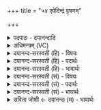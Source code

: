 +++
title = "५४ एवेदिन्द्रं वृषणम्"

+++
<details><summary>पदपाठः - दयानन्दादि</summary>

ए॒व। इत्। इन्द्र॑म्। वृष॑णम्। वज्र॑बाहु॒मिति॒ वज्र॑ऽबाहुम्। वसि॑ष्ठासः। अ॒भि। अ॒र्च॒न्ति॒। अ॒र्कैः। सः। नः॒। स्तु॒तः। वी॒रव॒दिति॑ वी॒रऽव॑त्। धा॒तु॒। गोम॒दिति॒ गोऽम॑त्। यू॒यम्। पा॒त॒। स्व॒स्तिभि॒रिति॑ स्व॒स्तिऽभिः॑। सदा॑। नः॒। ५४।
</details>

<details><summary>अधिमन्त्रम् (VC)</summary>

- इन्द्रो देवता
- वसिष्ठ ऋषिः
- भुरिक्पङ्क्तिः
- पञ्चमः
</details>

<details><summary>दयानन्द-सरस्वती (हि) - विषयः</summary>

फिर उसी विषय को अगले मन्त्र में कहा है ॥
</details>

<details><summary>दयानन्द-सरस्वती (हि) - पदार्थः</summary>

पदार्थान्वयभाषाः -  हे (वसिष्ठासः) अतिशय वास करनेहारे ! जिस (वृषणम्) बलवान् (वज्रबाहुम्) शस्त्रधारी (इन्द्रम्) शत्रु के मारनेहारे को (अर्कैः) प्रशंसित कर्मों से विद्वान् लोग (अभ्यर्चन्ति) यथावत् सत्कार करते हैं (एव) उसी का (यूयम्) तुम लोग (इत्) भी सत्कार करो, (सः) सो (स्तुतः) स्तुति को प्राप्त होके (नः) हमको और (गोमत्) उत्तम गाय आदि पशुओं से युक्त (वीरवत्) शूरवीरों से युक्त राज्य को (धातु) धारण करे और तुम लोग (स्वस्तिभिः) सुखों से (नः) हमको (सदा) सब दिन (पात) सुरक्षित रक्खो ॥५४ ॥
</details>

<details><summary>दयानन्द-सरस्वती (हि) - भावार्थः</summary>

भावार्थभाषाः -  इस मन्त्र में उपमालङ्कार है। जैसे राजपुरुष प्रजा की रक्षा करें, वैसे राजपुरुषों की प्रजाजन भी रक्षा करें ॥५४ ॥
</details>

<details><summary>दयानन्द-सरस्वती (सं) - विषयः</summary>

पुनस्तमेव विषयमाह ॥
</details>

<details><summary>दयानन्द-सरस्वती (सं) - पदार्थः</summary>

पदार्थान्वयभाषाः -  हे वसिष्ठासः ! ये वृषणं वज्रबाहुमिन्द्रमर्कैर्विद्वांसोऽभ्यर्चन्ति, तमेव यूयमिदर्चत, स स्तुतो नो गोमत् वीरवद्राज्यं धातु, यूयं स्वस्तिभिर्नः सदा पात ॥५४ ॥
</details>

<details><summary>दयानन्द-सरस्वती (सं) - भावार्थः</summary>

भावार्थभाषाः -  अत्रोपमावाचकलुप्तोपमालङ्कारः। यथा राजपुरुषा रक्षेयुस्तथैतान् प्रजाजना अपि रक्षन्तु ॥५४ ॥
</details>

<details><summary>सविता जोशी ← दयानन्दः (म) - भावार्थः</summary>

भावार्थभाषाः -  या मंत्रात उपमालंकार आहे. जसे राजपुरुष प्रजेचे रक्षण करतात तसे प्रजेनेही राजपुरुषांचे रक्षण करावे.
</details>